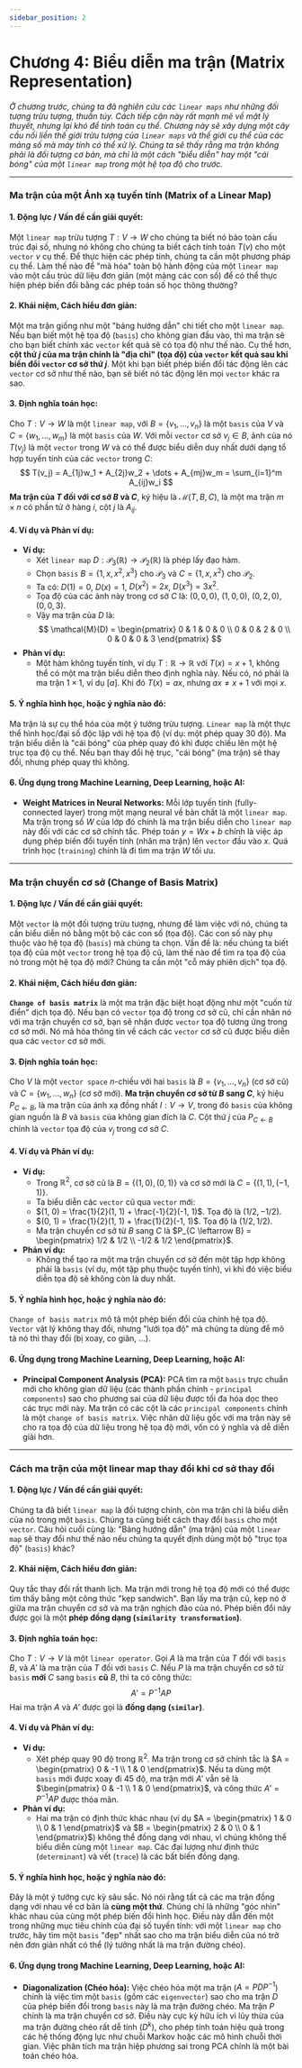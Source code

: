 ```yaml
---
sidebar_position: 2
---
```

# Chương 4: Biểu diễn ma trận (Matrix Representation)

*Ở chương trước, chúng ta đã nghiên cứu các `linear maps` như những đối tượng trừu tượng, thuần túy. Cách tiếp cận này rất mạnh mẽ về mặt lý thuyết, nhưng lại khó để tính toán cụ thể. Chương này sẽ xây dựng một cây cầu nối liền thế giới trừu tượng của `linear maps` và thế giới cụ thể của các mảng số mà máy tính có thể xử lý. Chúng ta sẽ thấy rằng ma trận không phải là đối tượng cơ bản, mà chỉ là một cách "biểu diễn" hay một "cái bóng" của một `linear map` trong một hệ tọa độ cho trước.*

***

### **Ma trận của một Ánh xạ tuyến tính (Matrix of a Linear Map)**

#### 1. Động lực / Vấn đề cần giải quyết:
Một `linear map` trừu tượng $T: V \to W$ cho chúng ta biết nó bảo toàn cấu trúc đại số, nhưng nó không cho chúng ta biết cách tính toán $T(v)$ cho một `vector` $v$ cụ thể. Để thực hiện các phép tính, chúng ta cần một phương pháp cụ thể. Làm thế nào để "mã hóa" toàn bộ hành động của một `linear map` vào một cấu trúc dữ liệu đơn giản (một mảng các con số) để có thể thực hiện phép biến đổi bằng các phép toán số học thông thường?

#### 2. Khái niệm, Cách hiểu đơn giản:
Một ma trận giống như một "bảng hướng dẫn" chi tiết cho một `linear map`. Nếu bạn biết một hệ tọa độ (`basis`) cho không gian đầu vào, thì ma trận sẽ cho bạn biết chính xác `vector` kết quả sẽ có tọa độ như thế nào. Cụ thể hơn, **cột thứ $j$ của ma trận chính là "địa chỉ" (tọa độ) của `vector` kết quả sau khi biến đổi `vector` cơ sở thứ $j$**. Một khi bạn biết phép biến đổi tác động lên các `vector` cơ sở như thế nào, bạn sẽ biết nó tác động lên mọi `vector` khác ra sao.

#### 3. Định nghĩa toán học:
Cho $T: V \to W$ là một `linear map`, với $B = \{v_1, \dots, v_n\}$ là một `basis` của $V$ và $C = \{w_1, \dots, w_m\}$ là một `basis` của $W$. Với mỗi `vector` cơ sở $v_j \in B$, ảnh của nó $T(v_j)$ là một `vector` trong $W$ và có thể được biểu diễn duy nhất dưới dạng tổ hợp tuyến tính của các `vector` trong $C$:
$$ T(v_j) = A_{1j}w_1 + A_{2j}w_2 + \dots + A_{mj}w_m = \sum_{i=1}^m A_{ij}w_i $$
**Ma trận của $T$ đối với cơ sở $B$ và $C$**, ký hiệu là $\mathcal{M}(T, B, C)$, là một ma trận $m \times n$ có phần tử ở hàng $i$, cột $j$ là $A_{ij}$.

#### 4. Ví dụ và Phản ví dụ:
* **Ví dụ:**
    * Xét `linear map` $D: \mathcal{P}_3(\mathbb{R}) \to \mathcal{P}_2(\mathbb{R})$ là phép lấy đạo hàm.
    * Chọn `basis` $B = \{1, x, x^2, x^3\}$ cho $\mathcal{P}_3$ và $C = \{1, x, x^2\}$ cho $\mathcal{P}_2$.
    * Ta có: $D(1)=0$, $D(x)=1$, $D(x^2)=2x$, $D(x^3)=3x^2$.
    * Tọa độ của các ảnh này trong cơ sở $C$ là: $(0,0,0)$, $(1,0,0)$, $(0,2,0)$, $(0,0,3)$.
    * Vậy ma trận của $D$ là:
    $$ \mathcal{M}(D) = \begin{pmatrix} 0 & 1 & 0 & 0 \\ 0 & 0 & 2 & 0 \\ 0 & 0 & 0 & 3 \end{pmatrix} $$
* **Phản ví dụ:**
    * Một hàm không tuyến tính, ví dụ $T: \mathbb{R} \to \mathbb{R}$ với $T(x) = x+1$, không thể có một ma trận biểu diễn theo định nghĩa này. Nếu có, nó phải là ma trận $1 \times 1$, ví dụ $[a]$. Khi đó $T(x) = ax$, nhưng $ax \ne x+1$ với mọi $x$.

#### 5. Ý nghĩa hình học, hoặc ý nghĩa nào đó:
Ma trận là sự cụ thể hóa của một ý tưởng trừu tượng. `Linear map` là một thực thể hình học/đại số độc lập với hệ tọa độ (ví dụ: một phép quay 30 độ). Ma trận biểu diễn là "cái bóng" của phép quay đó khi được chiếu lên một hệ trục tọa độ cụ thể. Nếu bạn thay đổi hệ trục, "cái bóng" (ma trận) sẽ thay đổi, nhưng phép quay thì không.

#### 6. Ứng dụng trong Machine Learning, Deep Learning, hoặc AI:
* **Weight Matrices in Neural Networks:** Mỗi lớp tuyến tính (fully-connected layer) trong một mạng neural về bản chất là một `linear map`. Ma trận trọng số $W$ của lớp đó chính là ma trận biểu diễn cho `linear map` này đối với các cơ sở chính tắc. Phép toán $y = Wx + b$ chính là việc áp dụng phép biến đổi tuyến tính (nhân ma trận) lên `vector` đầu vào $x$. Quá trình học (`training`) chính là đi tìm ma trận $W$ tối ưu.

***

### **Ma trận chuyển cơ sở (Change of Basis Matrix)**

#### 1. Động lực / Vấn đề cần giải quyết:
Một `vector` là một đối tượng trừu tượng, nhưng để làm việc với nó, chúng ta cần biểu diễn nó bằng một bộ các con số (tọa độ). Các con số này phụ thuộc vào hệ tọa độ (`basis`) mà chúng ta chọn. Vấn đề là: nếu chúng ta biết tọa độ của một `vector` trong hệ tọa độ cũ, làm thế nào để tìm ra tọa độ của nó trong một hệ tọa độ mới? Chúng ta cần một "cỗ máy phiên dịch" tọa độ.

#### 2. Khái niệm, Cách hiểu đơn giản:
**`Change of basis matrix`** là một ma trận đặc biệt hoạt động như một "cuốn từ điển" dịch tọa độ. Nếu bạn có `vector` tọa độ trong cơ sở cũ, chỉ cần nhân nó với ma trận chuyển cơ sở, bạn sẽ nhận được `vector` tọa độ tương ứng trong cơ sở mới. Nó mã hóa thông tin về cách các `vector` cơ sở cũ được biểu diễn qua các `vector` cơ sở mới.

#### 3. Định nghĩa toán học:
Cho $V$ là một `vector space` $n$-chiều với hai `basis` là $B = \{v_1, \dots, v_n\}$ (cơ sở cũ) và $C = \{w_1, \dots, w_n\}$ (cơ sở mới). **Ma trận chuyển cơ sở từ $B$ sang $C$**, ký hiệu $P_{C \leftarrow B}$, là ma trận của ánh xạ đồng nhất $I: V \to V$, trong đó `basis` của không gian nguồn là $B$ và `basis` của không gian đích là $C$.
Cột thứ $j$ của $P_{C \leftarrow B}$ chính là `vector` tọa độ của $v_j$ trong cơ sở $C$.

#### 4. Ví dụ và Phản ví dụ:
* **Ví dụ:**
    * Trong $\mathbb{R}^2$, cơ sở cũ là $B = \{(1, 0), (0, 1)\}$ và cơ sở mới là $C = \{(1, 1), (-1, 1)\}$.
    * Ta biểu diễn các `vector` cũ qua `vector` mới:
    * $(1, 0) = \frac{1}{2}(1, 1) + \frac{-1}{2}(-1, 1)$. Tọa độ là $(1/2, -1/2)$.
    * $(0, 1) = \frac{1}{2}(1, 1) + \frac{1}{2}(-1, 1)$. Tọa độ là $(1/2, 1/2)$.
    * Ma trận chuyển cơ sở từ $B$ sang $C$ là $P_{C \leftarrow B} = \begin{pmatrix} 1/2 & 1/2 \\ -1/2 & 1/2 \end{pmatrix}$.
* **Phản ví dụ:**
    * Không thể tạo ra một ma trận chuyển cơ sở đến một tập hợp không phải là `basis` (ví dụ, một tập phụ thuộc tuyến tính), vì khi đó việc biểu diễn tọa độ sẽ không còn là duy nhất.

#### 5. Ý nghĩa hình học, hoặc ý nghĩa nào đó:
`Change of basis matrix` mô tả một phép biến đổi của chính hệ tọa độ. `Vector` vật lý không thay đổi, nhưng "lưới tọa độ" mà chúng ta dùng để mô tả nó thì thay đổi (bị xoay, co giãn, ...).

#### 6. Ứng dụng trong Machine Learning, Deep Learning, hoặc AI:
* **Principal Component Analysis (PCA):** PCA tìm ra một `basis` trực chuẩn mới cho không gian dữ liệu (các thành phần chính - `principal components`) sao cho phương sai của dữ liệu được tối đa hóa dọc theo các trục mới này. Ma trận có các cột là các `principal components` chính là một `change of basis matrix`. Việc nhân dữ liệu gốc với ma trận này sẽ cho ra tọa độ của dữ liệu trong hệ tọa độ mới, vốn có ý nghĩa và dễ diễn giải hơn.

***

### **Cách ma trận của một linear map thay đổi khi cơ sở thay đổi**

#### 1. Động lực / Vấn đề cần giải quyết:
Chúng ta đã biết `linear map` là đối tượng chính, còn ma trận chỉ là biểu diễn của nó trong một `basis`. Chúng ta cũng biết cách thay đổi `basis` cho một `vector`. Câu hỏi cuối cùng là: "Bảng hướng dẫn" (ma trận) của một `linear map` sẽ thay đổi như thế nào nếu chúng ta quyết định dùng một bộ "trục tọa độ" (`basis`) khác?

#### 2. Khái niệm, Cách hiểu đơn giản:
Quy tắc thay đổi rất thanh lịch. Ma trận mới trong hệ tọa độ mới có thể được tìm thấy bằng một công thức "kẹp sandwich". Bạn lấy ma trận cũ, kẹp nó ở giữa ma trận chuyển cơ sở và ma trận nghịch đảo của nó. Phép biến đổi này được gọi là một **phép đồng dạng (`similarity transformation`)**.

#### 3. Định nghĩa toán học:
Cho $T: V \to V$ là một `linear operator`. Gọi $A$ là ma trận của $T$ đối với `basis` $B$, và $A'$ là ma trận của $T$ đối với `basis` $C$. Nếu $P$ là ma trận chuyển cơ sở từ `basis` **mới** $C$ sang `basis` **cũ** $B$, thì ta có công thức:
$$ A' = P^{-1} A P $$
Hai ma trận $A$ và $A'$ được gọi là **đồng dạng (`similar`)**.

#### 4. Ví dụ và Phản ví dụ:
* **Ví dụ:**
    * Xét phép quay 90 độ trong $\mathbb{R}^2$. Ma trận trong cơ sở chính tắc là $A = \begin{pmatrix} 0 & -1 \\ 1 & 0 \end{pmatrix}$. Nếu ta dùng một `basis` mới được xoay đi 45 độ, ma trận mới $A'$ vẫn sẽ là $\begin{pmatrix} 0 & -1 \\ 1 & 0 \end{pmatrix}$, và công thức $A' = P^{-1}AP$ được thỏa mãn.
* **Phản ví dụ:**
    * Hai ma trận có định thức khác nhau (ví dụ $A = \begin{pmatrix} 1 & 0 \\ 0 & 1 \end{pmatrix}$ và $B = \begin{pmatrix} 2 & 0 \\ 0 & 1 \end{pmatrix}$) không thể đồng dạng với nhau, vì chúng không thể biểu diễn cùng một `linear map`. Các đại lượng như định thức (`determinant`) và vết (`trace`) là các bất biến đồng dạng.

#### 5. Ý nghĩa hình học, hoặc ý nghĩa nào đó:
Đây là một ý tưởng cực kỳ sâu sắc. Nó nói rằng tất cả các ma trận đồng dạng với nhau về cơ bản là **cùng một thứ**. Chúng chỉ là những "góc nhìn" khác nhau của cùng một phép biến đổi hình học. Điều này dẫn đến một trong những mục tiêu chính của đại số tuyến tính: với một `linear map` cho trước, hãy tìm một `basis` "đẹp" nhất sao cho ma trận biểu diễn của nó trở nên đơn giản nhất có thể (lý tưởng nhất là ma trận đường chéo).

#### 6. Ứng dụng trong Machine Learning, Deep Learning, hoặc AI:
* **Diagonalization (Chéo hóa):** Việc chéo hóa một ma trận ($A = PDP^{-1}$) chính là việc tìm một `basis` (gồm các `eigenvector`) sao cho ma trận $D$ của phép biến đổi trong `basis` này là ma trận đường chéo. Ma trận $P$ chính là ma trận chuyển cơ sở. Điều này cực kỳ hữu ích vì lũy thừa của ma trận đường chéo rất dễ tính ($D^k$), cho phép tính toán hiệu quả trong các hệ thống động lực như chuỗi Markov hoặc các mô hình chuỗi thời gian. Việc phân tích ma trận hiệp phương sai trong PCA chính là một bài toán chéo hóa.